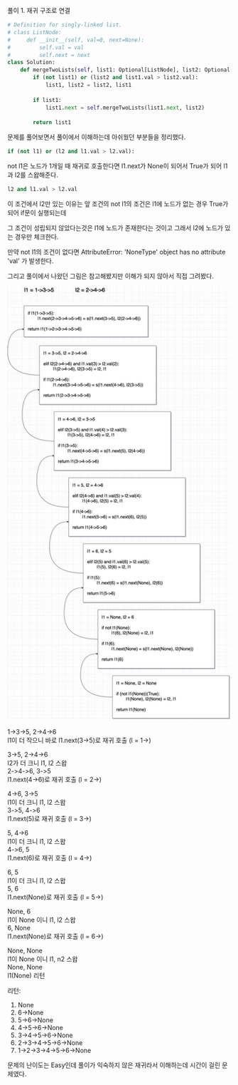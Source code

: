 풀이 1. 재귀 구조로 연결

```py
# Definition for singly-linked list.
# class ListNode:
#     def __init__(self, val=0, next=None):
#         self.val = val
#         self.next = next
class Solution:
    def mergeTwoLists(self, list1: Optional[ListNode], list2: Optional[ListNode]) -> Optional[ListNode]:
        if (not list1) or (list2 and list1.val > list2.val):
            list1, list2 = list2, list1

        if list1:
            list1.next = self.mergeTwoLists(list1.next, list2)

        return list1
```

문제를 풀어보면서 풀이에서 이해하는데 아쉬웠던 부분들을 정리했다.

```py
if (not l1) or (l2 and l1.val > l2.val):
```

not l1은 노드가 1개일 때 재귀로 호출한다면 l1.next가 None이 되어서 True가 되어 l1과 l2를 스왑해준다.

```py
l2 and l1.val > l2.val
```

이 조건에서 l2만 있는 이유는 앞 조건의 not l1의 조건은 l1에 노드가 없는 경우 True가 되어 if문이 실행되는데

그 조건이 성립되지 않았다는것은 l1에 노드가 존재한다는 것이고 그래서 l2에 노드가 있는 경우만 체크한다.

만약 not l1의 조건이 없다면 AttributeError: 'NoneType' object has no attribute 'val' 가 발생한다.

그리고 풀이에서 나왔던 그림은 참고해봤지만 이해가 되지 않아서 직접 그려봤다.

![21_visualization](./21_visualization.jpeg)

1->3->5, 2->4->6 <br />
l1이 더 작으니 바로 l1.next(3->5)로 재귀 호출 (l = 1->) <br />

3->5, 2->4->6 <br />
l2가 더 크니 l1, l2 스왑 <br />
2->4->6, 3->5 <br />
l1.next(4->6)로 재귀 호출 (l = 2->) <br />

4->6, 3->5 <br />
l1이 더 크니 l1, l2 스왑 <br />
3->5, 4->6 <br />
l1.next(5)로 재귀 호출 (l = 3->) <br />

5, 4->6 <br />
l1이 더 크니 l1, l2 스왑 <br />
4->6, 5 <br />
l1.next(6)로 재귀 호출 (l = 4->) <br />

6, 5 <br />
l1이 더 크니 l1, l2 스왑 <br />
5, 6 <br />
l1.next(None)로 재귀 호출 (l = 5->) <br />

None, 6 <br />
l1이 None 이니 l1, l2 스왑 <br />
6, None <br />
l1.next(None)로 재귀 호출 (l = 6->) <br />

None, None <br />
l1이 None 이니 l1, n2 스왑 <br />
None, None <br />
l1(None) 리턴 <br />

리턴:

1. None
2. 6->None
3. 5->6->None
4. 4->5->6->None
5. 3->4->5->6->None
6. 2->3->4->5->6->None
7. 1->2->3->4->5->6->None

문제의 난이도는 Easy인데 풀이가 익숙하지 않은 재귀라서 이해하는데 시간이 걸린 문제였다.
